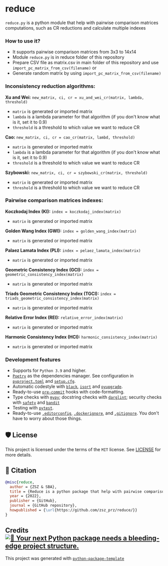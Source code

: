 # reduce

`reduce.py` is a python module that help with pairwise comparison matrices computations, such as CR reductions and calculate multiple indexes


### How to use it?

- It supports pairwise comparison matrices from 3x3 to 14x14
- Module `reduce.py` is in reduce folder of this repository
- Prepare CSV file as matrix.csv in main folder of this repository and use `import_pc_matrix_from_csv(filename)` or
- Generate random matrix by using `import_pc_matrix_from_csv(filename)`

### Inconsistency reduction algorithms:

<b>Xu and Wei:</b> `new_matrix, ci, cr = xu_and_wei_cr(matrix, lambda, threshold)`

- `matrix` is generated or imported matrix
- `lambda` is a lambda parameter for that algorithm (if you don't know what is it, set it to 0.9)
- `threshold` is a threshold to which value we want to reduce CR

<b>Cao:</b> `new_matrix, ci, cr = cao_cr(matrix, lambd, threshold)`

- `matrix` is generated or imported matrix
- `lambda` is a lambda parameter for that algorithm (if you don't know what is it, set it to 0.9)
- `threshold` is a threshold to which value we want to reduce CR

<b>Szybowski:</b> `new_matrix, ci, cr = szybowski_cr(matrix, threshold)`

- `matrix` is generated or imported matrix
- `threshold` is a threshold to which value we want to reduce CR

### Pairwise comparison matrices indexes:

<b>Koczkodaj Index (KI):</b> `index = koczkodaj_index(matrix)`

- `matrix` is generated or imported matrix

<b>Golden Wang Index (GWI):</b> `index = golden_wang_index(matrix)`

- `matrix` is generated or imported matrix

<b>Palaez Lamata Index (PLI):</b> `index = pelaez_lamata_index(matrix)`

- `matrix` is generated or imported matrix

<b>Geometric Consistency Index (GCI):</b> `index = geometric_consistency_index(matrix)`

- `matrix` is generated or imported matrix

<b>Triads Geometric Consistency Index (TGCI):</b> `index = triads_geometric_consistency_index(matrix)`

- `matrix` is generated or imported matrix

<b>Relative Error Index (REI):</b> `relative_error_index(matrix)`

- `matrix` is generated or imported matrix

<b>Harmonic Consistency Index (HCI):</b> `harmonic_consistency_index(matrix)`

- `matrix` is generated or imported matrix

### Development features

- Supports for `Python 3.9` and higher.
- [`Poetry`](https://python-poetry.org/) as the dependencies manager. See configuration in [`pyproject.toml`](https://github.com/zsz_prz/reduce/reduce/blob/master/pyproject.toml) and [`setup.cfg`](https://github.com/zsz_prz/reduce/reduce/blob/master/setup.cfg).
- Automatic codestyle with [`black`](https://github.com/psf/black), [`isort`](https://github.com/timothycrosley/isort) and [`pyupgrade`](https://github.com/asottile/pyupgrade).
- Ready-to-use [`pre-commit`](https://pre-commit.com/) hooks with code-formatting.
- Type checks with [`mypy`](https://mypy.readthedocs.io); docstring checks with [`darglint`](https://github.com/terrencepreilly/darglint); security checks with [`safety`](https://github.com/pyupio/safety) and [`bandit`](https://github.com/PyCQA/bandit)
- Testing with [`pytest`](https://docs.pytest.org/en/latest/).
- Ready-to-use [`.editorconfig`](https://github.com/zsz_prz/reduce/reduce/blob/master/.editorconfig), [`.dockerignore`](https://github.com/zsz_prz/reduce/reduce/blob/master/.dockerignore), and [`.gitignore`](https://github.com/zsz_prz/reduce/reduce/blob/master/.gitignore). You don't have to worry about those things.


## 🛡 License

This project is licensed under the terms of the `MIT` license. See [LICENSE](https://github.com/zsz_prz/reduce/reduce/blob/master/LICENSE) for more details.

## 📃 Citation

```bibtex
@misc{reduce,
  author = {ZSZ & SBA},
  title = {Reduce is a python package that help with pairwise comparison matrices computations, such as CR reductions and calculate multiple indexes},
  year = {2022},
  publisher = {GitHub},
  journal = {GitHub repository},
  howpublished = {\url{https://github.com/zsz_prz/reduce/}}
}
```

## Credits [![🚀 Your next Python package needs a bleeding-edge project structure.](https://img.shields.io/badge/python--package--template-%F0%9F%9A%80-brightgreen)](https://github.com/TezRomacH/python-package-template)

This project was generated with [`python-package-template`](https://github.com/TezRomacH/python-package-template)
